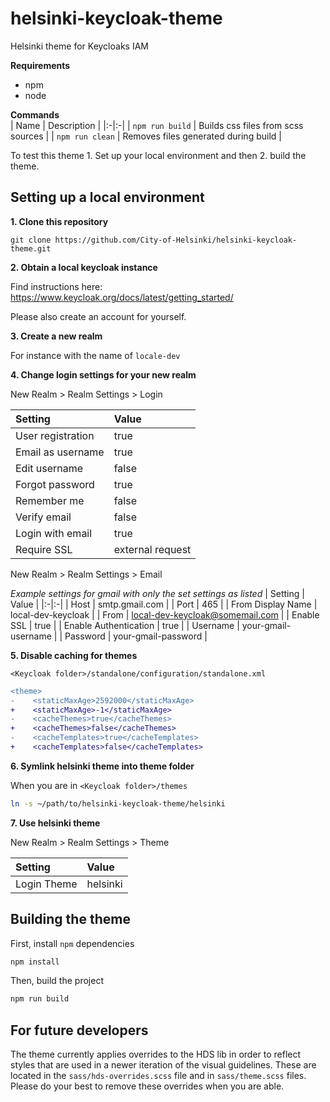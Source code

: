 # helsinki-keycloak-theme
Helsinki theme for Keycloaks IAM

**Requirements**  
- npm
- node

**Commands**  
| Name | Description |
|:-|:-|
| `npm run build` | Builds css files from scss sources |
| `npm run clean` | Removes files generated during build |

To test this theme 1. Set up your local environment and then 2. build the theme.

## Setting up a local environment

**1. Clone this repository**  
```
git clone https://github.com/City-of-Helsinki/helsinki-keycloak-theme.git
```

**2. Obtain a local keycloak instance**  

Find instructions here:
https://www.keycloak.org/docs/latest/getting_started/

Please also create an account for yourself.

**3. Create a new realm**  

For instance with the name of `locale-dev`

**4. Change login settings for your new realm**  

New Realm > Realm Settings > Login

| Setting | Value |
|:-|:-|
| User registration | true |
| Email as username  | true |
| Edit username | false |
| Forgot password | true |
| Remember me | false |
| Verify email | false |
| Login with email | true |
| Require SSL | external request |

New Realm > Realm Settings > Email

_Example settings for gmail with only the set settings as listed_
| Setting | Value |
|:-|:-|
| Host | smtp.gmail.com |
| Port  | 465 |
| From Display Name | local-dev-keycloak |
| From | local-dev-keycloak@somemail.com |
| Enable SSL | true |
| Enable Authentication | true |
| Username | your-gmail-username |
| Password | your-gmail-password |


**5. Disable caching for themes**  

`<Keycloak folder>/standalone/configuration/standalone.xml`

```diff
<theme>
-    <staticMaxAge>2592000</staticMaxAge>
+    <staticMaxAge>-1</staticMaxAge>
-    <cacheThemes>true</cacheThemes>
+    <cacheThemes>false</cacheThemes>
-    <cacheTemplates>true</cacheTemplates>
+    <cacheTemplates>false</cacheTemplates>
```

**6. Symlink helsinki theme into theme folder**  

When you are in `<Keycloak folder>/themes`

```bash
ln -s ~/path/to/helsinki-keycloak-theme/helsinki
```

**7. Use helsinki theme**  

New Realm > Realm Settings > Theme

| Setting | Value |
|:-|:-|
| Login Theme | helsinki |

## Building the theme

First, install `npm` dependencies

```bash
npm install
```

Then, build the project 

```bash
npm run build
```

## For future developers

The theme currently applies overrides to the HDS lib in order to reflect styles that are used in a newer iteration of the visual guidelines. These are located in the `sass/hds-overrides.scss` file and in `sass/theme.scss` files. Please do your best to remove these overrides when you are able.